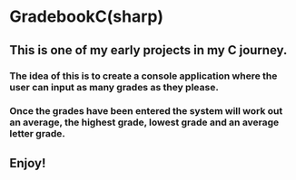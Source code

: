 # GradebookC(sharp)

## This is one of my early projects in my C journey.

### The idea of this is to create a console application where the user can input as many grades as they please. 

### Once the grades have been entered the system will work out an average, the highest grade, lowest grade and an average letter grade.

## Enjoy!
